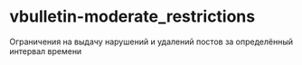 # vbulletin-moderate_restrictions
Ограничения на выдачу нарушений и удалений постов за определённый интервал времени
